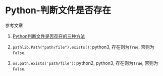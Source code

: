 # Python-判断文件是否存在

参考文章

1. [Python判断文件是否存在的三种方法](https://www.cnblogs.com/jhao/p/7243043.html)


1. `pathlib.Path("path/file").exists()`: python3, 存在则为`True`, 否则为`False`.
2. `os.path.exists('path/file')`: python2, python3, 存在则为`True`, 否则为`False`.

